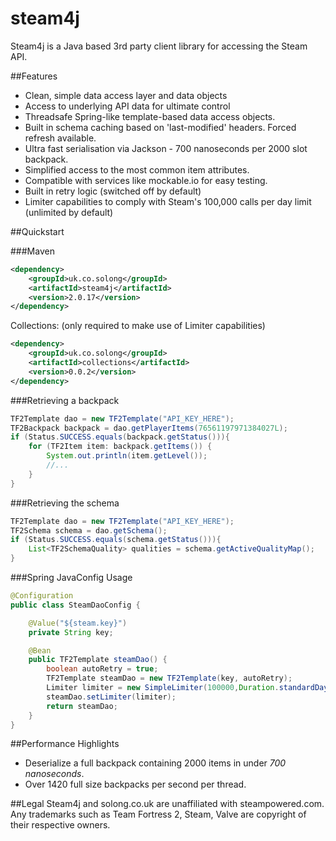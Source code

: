 steam4j
=======
Steam4j is a Java based 3rd party client library for accessing the Steam API.

##Features
 - Clean, simple data access layer and data objects
 - Access to underlying API data for ultimate control
 - Threadsafe Spring-like template-based data access objects.
 - Built in schema caching based on 'last-modified' headers. Forced refresh available.
 - Ultra fast serialisation via Jackson - 700 nanoseconds per 2000 slot backpack.
 - Simplified access to the most common item attributes.
 - Compatible with services like mockable.io for easy testing.
 - Built in retry logic (switched off by default)
 - Limiter capabilities to comply with Steam's 100,000 calls per day limit (unlimited by default)

##Quickstart

###Maven
```xml
<dependency>
    <groupId>uk.co.solong</groupId>
    <artifactId>steam4j</artifactId>
    <version>2.0.17</version>
</dependency>
```

Collections: (only required to make use of Limiter capabilities)
```xml
<dependency>
    <groupId>uk.co.solong</groupId>
    <artifactId>collections</artifactId>
    <version>0.0.2</version>
</dependency>
```
 
###Retrieving a backpack
```java
TF2Template dao = new TF2Template("API_KEY_HERE");
TF2Backpack backpack = dao.getPlayerItems(76561197971384027L);
if (Status.SUCCESS.equals(backpack.getStatus())){
    for (TF2Item item: backpack.getItems()) {
        System.out.println(item.getLevel());
        //...
    }
}
```

###Retrieving the schema
```java
TF2Template dao = new TF2Template("API_KEY_HERE");
TF2Schema schema = dao.getSchema();
if (Status.SUCCESS.equals(schema.getStatus())){
    List<TF2SchemaQuality> qualities = schema.getActiveQualityMap();
}
```

###Spring JavaConfig Usage
```java
@Configuration
public class SteamDaoConfig {

    @Value("${steam.key}")
    private String key;

    @Bean
    public TF2Template steamDao() {
        boolean autoRetry = true;
        TF2Template steamDao = new TF2Template(key, autoRetry);
        Limiter limiter = new SimpleLimiter(100000,Duration.standardDays(1));
        steamDao.setLimiter(limiter);
        return steamDao;
    }
}
```

##Performance Highlights
 - Deserialize a full backpack containing 2000 items in under *700 nanoseconds*.
 - Over 1420 full size backpacks per second per thread.
 
 ##Legal
 Steam4j and solong.co.uk are unaffiliated with steampowered.com. Any trademarks such as Team Fortress 2, Steam, Valve are copyright of their respective owners.
